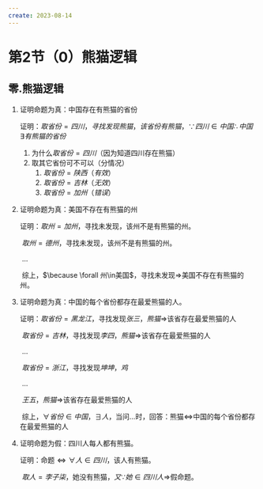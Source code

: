 ```yaml
---
create: 2023-08-14
---
```

# 第2节（0）熊猫逻辑

## 零.熊猫逻辑

1. 证明命题为真：中国存在有熊猫的省份

   证明：$取省份=四川，寻找发现熊猫，该省份有熊猫$，$\because 四川\in 中国\therefore 中国\exists 有熊猫的省份$

   1. 为什么$取省份=四川$（因为知道四川存在熊猫）
   2. 取其它省份可不可以（分情况）
      1. $取省份=陕西（有效）$
      2. $取省份=吉林（无效）$
      3. $取省份=加州（错误）$

2. 证明命题为真：美国不存在有熊猫的州

   证明：$取州=加州$，寻找未发现，该州不是有熊猫的州。

   ​			$取州=德州$，寻找未发现，该州不是有熊猫的州。

   ​			...

   ​			综上，$\because \forall 州\in美国$，寻找未发现$\Rightarrow$美国不存在有熊猫的州。

3. 证明命题为真：中国的每个省份都存在最爱熊猫的人。

   证明：$取省份=黑龙江$，寻找发现$张三，熊猫\Rightarrow$该省存在最爱熊猫的人

   ​			$取省份=吉林$，寻找发现$李四，熊猫\Rightarrow$该省存在最爱熊猫的人

   ​			...

   ​			$取省份=浙江$，寻找发现$坤坤，鸡$

   ​														 $...$

   ​														 $王五，熊猫\Rightarrow$该省存在最爱熊猫的人

   ​			综上，$\forall 省份\in 中国$，$\exists 人$，当问...时，回答：熊猫$\Longleftrightarrow$中国的每个省份都存在最爱熊猫的人

4. 证明命题为假：四川人每人都有熊猫。

   证明：命题$\Longleftrightarrow \forall 人\in 四川$，该人有熊猫。

   ​			$取人=李子柒$，她没有熊猫，$又\because 她\in 四川人\Rightarrow$假命题。

